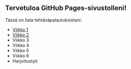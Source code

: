 ## Tervetuloa GitHub Pages-sivustolleni!
Tässä on lista tehtäväpalautuksistani:
- [Viikko 1](./vko1/index.html)
- [Viikko 2](vko2.md)
- Viikko 3
- Viikko 4
- Viikko 5
- Viikko 6
- Harjoitustyö
